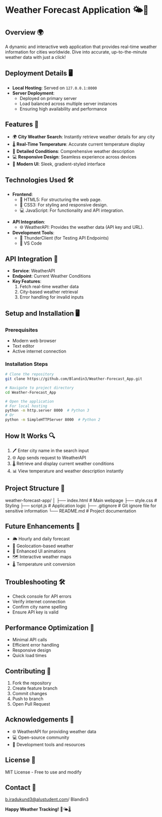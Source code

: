 # Weather Forecast Application 🌤️🌈

## Overview 🌍
A dynamic and interactive web application that provides real-time weather information for cities worldwide. Dive into accurate, up-to-the-minute weather data with just a click!

## Deployment Details 🖥️
- **Local Hosting**: Served on `127.0.0.1:8000`
- **Server Deployment**: 
  - Deployed on primary server
  - Load balanced across multiple server instances
  - Ensuring high availability and performance

## Features 🚀
* 🌍 **City Weather Search**: Instantly retrieve weather details for any city
* 🌡️ **Real-Time Temperature**: Accurate current temperature display
* 🌈 **Detailed Conditions**: Comprehensive weather description
* 💻 **Responsive Design**: Seamless experience across devices
* 🎨 **Modern UI**: Sleek, gradient-styled interface

## Technologies Used 🛠️
- **Frontend**:
  * 📄 HTML5: For structuring the web page.
  * 🎨 CSS3: For styling and responsive design.
  * 💻 JavaScript: For functionality and API integration.
* **API Integration**:
  * 🌐 WeatherAPI: Provides the weather data (API key and URL).
* **Development Tools**:
  * 🧪 ThunderClient (for Testing API Endpoints)
  * 🔧 VS Code

## API Integration 🌈
- **Service**: WeatherAPI
- **Endpoint**: Current Weather Conditions
- **Key Features**:
  1. Fetch real-time weather data
  2. City-based weather retrieval
  3. Error handling for invalid inputs

## Setup and Installation 🖥️

### Prerequisites
- Modern web browser
- Text editor
- Active internet connection

### Installation Steps
```bash
# Clone the repository
git clone https://github.com/Blandin3/Weather-Forecast_App.git

# Navigate to project directory
cd Weather-Forecast_App

# Open the application
# For local hosting
python -m http.server 8000  # Python 3
# Or
python -m SimpleHTTPServer 8000  # Python 2
```

## How It Works 🔍
1. 🖊️ Enter city name in the search input
2. 🌐 App sends request to WeatherAPI
3. 🌡️ Retrieve and display current weather conditions
4. 📊 View temperature and weather description instantly

## Project Structure 📂

weather-forecast-app/
│
├── index.html        # Main webpage
├── style.css         # Styling
├── script.js         # Application logic
├── .gitignore        # Git ignore file for sensitive information
└── README.md         # Project documentation

## Future Enhancements 🌟
- 🌦️ Hourly and daily forecast
- 📍 Geolocation-based weather
- 🎨 Enhanced UI animations
- 🗺️ Interactive weather maps
- 🌡️ Temperature unit conversion

## Troubleshooting 🛠️
- Check console for API errors
- Verify internet connection
- Confirm city name spelling
- Ensure API key is valid

## Performance Optimization 🚀
- Minimal API calls
- Efficient error handling
- Responsive design
- Quick load times

## Contributing 🤝
1. Fork the repository
2. Create feature branch
3. Commit changes
4. Push to branch
5. Open Pull Request

## Acknowledgements 🙏
- 🌐 WeatherAPI for providing weather data
- 💻 Open-source community
- 🧪 Development tools and resources

## License 📜
MIT License - Free to use and modify

## Contact 📧
b.iradukund3@alustudent.com/ Blandin3

**Happy Weather Tracking!** 🌈🌤️🌡️
